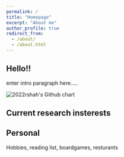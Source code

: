 ```yaml
---
permalink: /
title: "Homepage"
excerpt: "About me"
author_profile: true
redirect_from: 
  - /about/
  - /about.html
---
```


Hello!!
----
enter intro paragraph here.....

<img src="https://ghchart.rshah.org/masonamccallum" alt="2022rshah's Github chart" />

Current research insterests
----

Personal
----
Hobbies, reading list, boardgames, resturants

